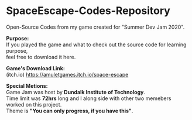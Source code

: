 # SpaceEscape-Codes-Repository
Open-Source Codes from my game created for "Summer Dev Jam 2020". <br />

**Purpose:** <br />
If you played the game and what to check out the source code for learning purpose, <br />
feel free to download it here.

**Game's Download Link:** <br />
(itch.io) https://amuletgames.itch.io/space-escape

**Special Metions:**  <br />
Game Jam was host by **Dundalk Institute of Technology**. <br />
Time limit was **72hrs** long and I along side with other two memebers worked on this project. <br />
Theme is **"You can only progress, if you have this"**. <br />
